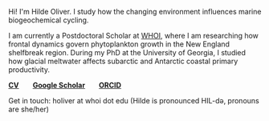 Hi! I'm Hilde Oliver. I study how the changing environment influences marine biogeochemical cycling.

I am currently a Postdoctoral Scholar at [WHOI](https://www.whoi.edu/profile/holiver/), where I am researching how frontal dynamics govern phytoplankton growth in the New England shelfbreak region. During my PhD at the University of Georgia, I studied how glacial meltwater affects subarctic and Antarctic coastal primary productivity.

**[CV](https://hildeoliver.github.io/assets/OliverH_CV.pdf)**
&nbsp;&nbsp;&nbsp;&nbsp;&nbsp; **[Google Scholar](https://scholar.google.com/citations?user=FwMvxsMAAAAJ&hl=en&oi=ao)** &nbsp;&nbsp;&nbsp;&nbsp;&nbsp;  **[ORCID](https://orcid.org/0000-0002-5507-3333)**

Get in touch: holiver at whoi dot edu (Hilde is pronounced HIL-də, pronouns are she/her)
